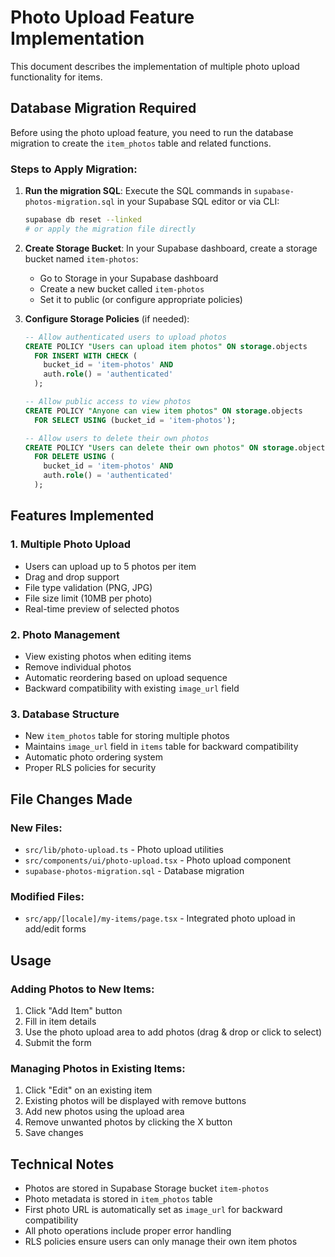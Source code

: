 # Photo Upload Feature Implementation

This document describes the implementation of multiple photo upload functionality for items.

## Database Migration Required

Before using the photo upload feature, you need to run the database migration to create the `item_photos` table and related functions.

### Steps to Apply Migration:

1. **Run the migration SQL**:
   Execute the SQL commands in `supabase-photos-migration.sql` in your Supabase SQL editor or via CLI:
   ```bash
   supabase db reset --linked
   # or apply the migration file directly
   ```

2. **Create Storage Bucket**:
   In your Supabase dashboard, create a storage bucket named `item-photos`:
   - Go to Storage in your Supabase dashboard
   - Create a new bucket called `item-photos`
   - Set it to public (or configure appropriate policies)

3. **Configure Storage Policies** (if needed):
   ```sql
   -- Allow authenticated users to upload photos
   CREATE POLICY "Users can upload item photos" ON storage.objects
     FOR INSERT WITH CHECK (
       bucket_id = 'item-photos' AND 
       auth.role() = 'authenticated'
     );

   -- Allow public access to view photos
   CREATE POLICY "Anyone can view item photos" ON storage.objects
     FOR SELECT USING (bucket_id = 'item-photos');

   -- Allow users to delete their own photos
   CREATE POLICY "Users can delete their own photos" ON storage.objects
     FOR DELETE USING (
       bucket_id = 'item-photos' AND 
       auth.role() = 'authenticated'
     );
   ```

## Features Implemented

### 1. Multiple Photo Upload
- Users can upload up to 5 photos per item
- Drag and drop support
- File type validation (PNG, JPG)
- File size limit (10MB per photo)
- Real-time preview of selected photos

### 2. Photo Management
- View existing photos when editing items
- Remove individual photos
- Automatic reordering based on upload sequence
- Backward compatibility with existing `image_url` field

### 3. Database Structure
- New `item_photos` table for storing multiple photos
- Maintains `image_url` field in `items` table for backward compatibility
- Automatic photo ordering system
- Proper RLS policies for security

## File Changes Made

### New Files:
- `src/lib/photo-upload.ts` - Photo upload utilities
- `src/components/ui/photo-upload.tsx` - Photo upload component
- `supabase-photos-migration.sql` - Database migration

### Modified Files:
- `src/app/[locale]/my-items/page.tsx` - Integrated photo upload in add/edit forms

## Usage

### Adding Photos to New Items:
1. Click "Add Item" button
2. Fill in item details
3. Use the photo upload area to add photos (drag & drop or click to select)
4. Submit the form

### Managing Photos in Existing Items:
1. Click "Edit" on an existing item
2. Existing photos will be displayed with remove buttons
3. Add new photos using the upload area
4. Remove unwanted photos by clicking the X button
5. Save changes

## Technical Notes

- Photos are stored in Supabase Storage bucket `item-photos`
- Photo metadata is stored in `item_photos` table
- First photo URL is automatically set as `image_url` for backward compatibility
- All photo operations include proper error handling
- RLS policies ensure users can only manage their own item photos